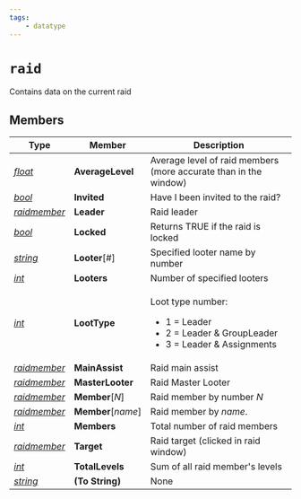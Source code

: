```yaml
---
tags:
    - datatype
---
```

# `raid`

Contains data on the current raid

## Members

| **Type** | **Member** | **Description**  |
| --- | --- | --- |
| [_float_](datatype-float.md) | **AverageLevel** | Average level of raid members (more accurate than in the window) |
| [_bool_](datatype-bool.md) | **Invited** | Have I been invited to the raid? |
| [_raidmember_](datatype-raidmember.md) | **Leader** | Raid leader |
| [_bool_](datatype-bool.md) | **Locked** | Returns TRUE if the raid is locked |
| [_string_](datatype-string.md) | **Looter**[_#_] | Specified looter name by number |
| [_int_](datatype-int.md) | **Looters** | Number of specified looters |
| [_int_](datatype-int.md) | **LootType** | <p>Loot type number:</p><ul><li>1 = Leader</li><li>2 = Leader & GroupLeader</li><li>3 = Leader & Assignments</li></ul> |
| [_raidmember_](datatype-raidmember.md) | **MainAssist** | Raid main assist |
| [_raidmember_](datatype-raidmember.md) | **MasterLooter** | Raid Master Looter |
| [_raidmember_](datatype-raidmember.md) | **Member**[_N_] | Raid member by number _N_ |
| [_raidmember_](datatype-raidmember.md) | **Member**[_name_] | Raid member by _name_. |
| [_int_](datatype-int.md) | **Members** | Total number of raid members |
| [_raidmember_](datatype-raidmember.md) | **Target** | Raid target (clicked in raid window) |
| [_int_](datatype-int.md) | **TotalLevels** | Sum of all raid member's levels |
| [_string_](datatype-string.md) | **(To String)** | None
